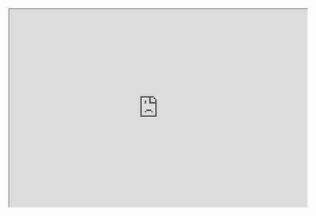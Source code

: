 <!DOCTYPE html>
<html lang="en">
<head>
    <meta charset="UTF-8">
    <meta name="viewport" content="width=device-width, initial-scale=1.0">
    <title>Hari's Doc</title>
</head>
<body>
    <iframe src="https://github.com/havenkat/docs/blob/main/README.md" width="600" height="400"></iframe>
</body>
</html>

